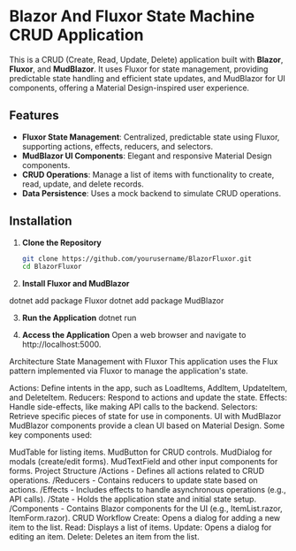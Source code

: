 # Blazor And Fluxor State Machine CRUD Application

This is a CRUD (Create, Read, Update, Delete) application built with **Blazor**, **Fluxor**, and **MudBlazor**. It uses Fluxor for state management, providing predictable state handling 
and efficient state updates, and MudBlazor for UI components, offering a Material Design-inspired user experience.

## Features

- **Fluxor State Management**: Centralized, predictable state using Fluxor, supporting actions, effects, reducers, and selectors.
- **MudBlazor UI Components**: Elegant and responsive Material Design components.
- **CRUD Operations**: Manage a list of items with functionality to create, read, update, and delete records.
- **Data Persistence**: Uses a mock backend to simulate CRUD operations.

## Installation

1. **Clone the Repository**
   ```bash
   git clone https://github.com/yourusername/BlazorFluxor.git
   cd BlazorFluxor

2. **Install Fluxor and MudBlazor**

dotnet add package Fluxor
dotnet add package MudBlazor

3. **Run the Application**
   dotnet run

3. **Access the Application**
   Open a web browser and navigate to http://localhost:5000.

Architecture
State Management with Fluxor
This application uses the Flux pattern implemented via Fluxor to manage the application's state.

Actions: Define intents in the app, such as LoadItems, AddItem, UpdateItem, and DeleteItem.
Reducers: Respond to actions and update the state.
Effects: Handle side-effects, like making API calls to the backend.
Selectors: Retrieve specific pieces of state for use in components.
UI with MudBlazor
MudBlazor components provide a clean UI based on Material Design. Some key components used:

MudTable for listing items.
MudButton for CRUD controls.
MudDialog for modals (create/edit forms).
MudTextField and other input components for forms.
Project Structure
/Actions - Defines all actions related to CRUD operations.
/Reducers - Contains reducers to update state based on actions.
/Effects - Includes effects to handle asynchronous operations (e.g., API calls).
/State - Holds the application state and initial state setup.
/Components - Contains Blazor components for the UI (e.g., ItemList.razor, ItemForm.razor).
CRUD Workflow
Create: Opens a dialog for adding a new item to the list.
Read: Displays a list of items.
Update: Opens a dialog for editing an item.
Delete: Deletes an item from the list.
